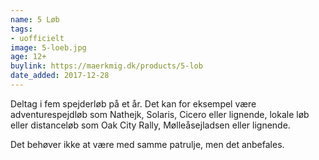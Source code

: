 ```yaml
---
name: 5 Løb
tags:
- uofficielt
image: 5-loeb.jpg
age: 12+
buylink: https://maerkmig.dk/products/5-lob
date_added: 2017-12-28
---
```

Deltag i fem spejderløb på et år. Det kan for eksempel være adventurespejdløb som Nathejk, Solaris, Cicero eller lignende, lokale løb eller distanceløb som Oak City Rally, Mølleåsejladsen eller lignende.

Det behøver ikke at være med samme patrulje, men det anbefales.
